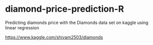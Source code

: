 # diamond-price-prediction-R
Predicting diamonds price with the Diamonds data set on kaggle using linear regression

https://www.kaggle.com/shivam2503/diamonds
